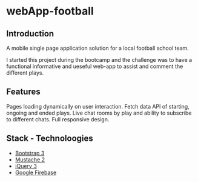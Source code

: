 # webApp-football

## Introduction
A mobile single page application solution for a local football school team. 

I started this project during the bootcamp and the challenge was to have a functional informative and ueseful web-app to assist and comment the different plays.

## Features
Pages loading dynamically on user interaction.
Fetch data API of starting, ongoing and ended plays.
Live chat rooms by play and ability to subscribe to different chats.
Full responsive design.

## Stack - Technoloogies
* [Bootstrap 3](https://getbootstrap.com/docs/3.3/)
* [Mustache 2](https://github.com/mustache/mustache.github.com)
* [jQuery 3](https://jquery.com/)
* [Google Firebase](https://firebase.google.com/)
